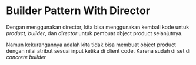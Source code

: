 # Builder Pattern With Director

Dengan menggunakan director, kita bisa menggunakan kembali kode untuk _product_, _builder_, dan _director_ untuk pembuat object product selanjutnya. 

Namun kekurangannya adalah kita tidak bisa membuat object product dengan nilai atribut sesuai input ketika di client code. Karena sudah di set di _concrete builder_